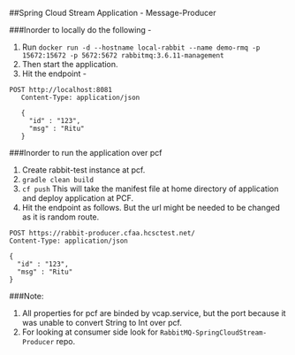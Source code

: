##Spring Cloud Stream Application - Message-Producer

###Inorder to locally do the following - 

1. Run ```docker run -d --hostname local-rabbit --name demo-rmq -p 15672:15672 -p 5672:5672 rabbitmq:3.6.11-management```
2. Then start the application.
3. Hit the endpoint - 
```
POST http://localhost:8081
   Content-Type: application/json
   
   {
     "id" : "123",
     "msg" : "Ritu"
   }
   ```


###Inorder to run the application over pcf
1. Create rabbit-test instance at pcf.
2. ```gradle clean build```
3. ```cf push``` This will take the manifest file at home directory of application and deploy application at PCF.
4. Hit the endpoint as follows. But the url might be needed to be changed as it is random route.
```$xslt
POST https://rabbit-producer.cfaa.hcsctest.net/
Content-Type: application/json

{
  "id" : "123",
  "msg" : "Ritu"
}
```

###Note:

1. All properties for pcf are binded by vcap.service, but the port because it was unable to convert String to Int over pcf.
2. For looking at consumer side look for ```RabbitMQ-SpringCloudStream-Producer``` repo.

 
